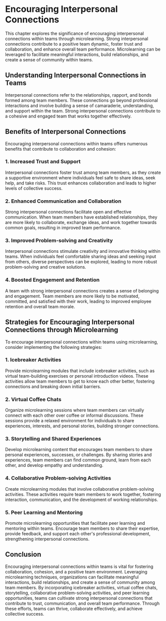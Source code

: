 Encouraging Interpersonal Connections
==============================================

This chapter explores the significance of encouraging interpersonal connections within teams through microlearning. Strong interpersonal connections contribute to a positive team dynamic, foster trust and collaboration, and enhance overall team performance. Microlearning can be leveraged to facilitate meaningful interactions, build relationships, and create a sense of community within teams.

Understanding Interpersonal Connections in Teams
------------------------------------------------

Interpersonal connections refer to the relationships, rapport, and bonds formed among team members. These connections go beyond professional interactions and involve building a sense of camaraderie, understanding, and support within the team. Strong interpersonal connections contribute to a cohesive and engaged team that works together effectively.

Benefits of Interpersonal Connections
-------------------------------------

Encouraging interpersonal connections within teams offers numerous benefits that contribute to collaboration and cohesion:

### 1\. Increased Trust and Support

Interpersonal connections foster trust among team members, as they create a supportive environment where individuals feel safe to share ideas, seek help, and take risks. This trust enhances collaboration and leads to higher levels of collective success.

### 2\. Enhanced Communication and Collaboration

Strong interpersonal connections facilitate open and effective communication. When team members have established relationships, they are more likely to collaborate, exchange ideas, and work together towards common goals, resulting in improved team performance.

### 3\. Improved Problem-solving and Creativity

Interpersonal connections stimulate creativity and innovative thinking within teams. When individuals feel comfortable sharing ideas and seeking input from others, diverse perspectives can be explored, leading to more robust problem-solving and creative solutions.

### 4\. Boosted Engagement and Retention

A team with strong interpersonal connections creates a sense of belonging and engagement. Team members are more likely to be motivated, committed, and satisfied with their work, leading to improved employee retention and overall team morale.

Strategies for Encouraging Interpersonal Connections through Microlearning
--------------------------------------------------------------------------

To encourage interpersonal connections within teams using microlearning, consider implementing the following strategies:

### 1\. Icebreaker Activities

Provide microlearning modules that include icebreaker activities, such as virtual team-building exercises or personal introduction videos. These activities allow team members to get to know each other better, fostering connections and breaking down initial barriers.

### 2\. Virtual Coffee Chats

Organize microlearning sessions where team members can virtually connect with each other over coffee or informal discussions. These sessions provide a relaxed environment for individuals to share experiences, interests, and personal stories, building stronger connections.

### 3\. Storytelling and Shared Experiences

Develop microlearning content that encourages team members to share personal experiences, successes, or challenges. By sharing stories and experiences, team members can find common ground, learn from each other, and develop empathy and understanding.

### 4\. Collaborative Problem-solving Activities

Create microlearning modules that involve collaborative problem-solving activities. These activities require team members to work together, fostering interaction, communication, and the development of working relationships.

### 5\. Peer Learning and Mentoring

Promote microlearning opportunities that facilitate peer learning and mentoring within teams. Encourage team members to share their expertise, provide feedback, and support each other's professional development, strengthening interpersonal connections.

Conclusion
----------

Encouraging interpersonal connections within teams is vital for fostering collaboration, cohesion, and a positive team environment. Leveraging microlearning techniques, organizations can facilitate meaningful interactions, build relationships, and create a sense of community among team members. By incorporating icebreaker activities, virtual coffee chats, storytelling, collaborative problem-solving activities, and peer learning opportunities, teams can cultivate strong interpersonal connections that contribute to trust, communication, and overall team performance. Through these efforts, teams can thrive, collaborate effectively, and achieve collective success.
